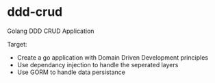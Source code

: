 # ddd-crud

Golang DDD CRUD Application

Target:

- Create a go application with Domain Driven Development principles
- Use dependancy injection to handle the seperated layers
- Use GORM to handle data persistance
